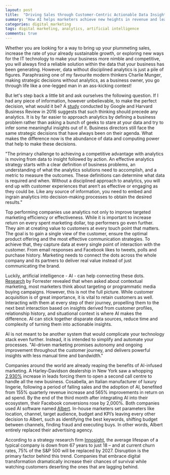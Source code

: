 ```yaml
---
layout: post
title:  "Driving Sales through Customer-Centric Actionable Data Insights"
summary: "How AI helps marketers achieve new heights in revenue and lead generation"
categories: digital_marketing
tags: digital marketing, analytics, artificial intelligence
comments: true
---
```

Whether you are looking for a way to bring up your plummeting sales, increase the rate of your already sustainable growth, or exploring new ways for the IT technology to make your business more nimble and competitive, you will always find a reliable solution within the data that your business has been generating. However, data without disciplined analytics is just a pile of figures. Paraphrasing one of my favourite modern thinkers Charlie Munger, making strategic decisions without analytics, as a business owner, you go through life like a one-legged man in an ass-kicking contest!

But let's step back a little bit and ask ourselves the following question. If I had any piece of information, however unbelievable, to make the perfect decision, what would it be? A [study][1] conducted by Google and Harvard Business Review in 2016 suggests that such thinking should precede any analytics. It is by far easier to approach analytics by defining a business problem rather than asking a bunch of geeks to stare at your data and try to infer some meaningful insights out of it. Business directors still face the same strategic decisions that have always been on their agenda. What makes the difference now is the abundance of data and computing power that help to make these decisions.

"The primary challenge to achieving a competitive advantage with analytics is moving from data to insight followed by action. An effective analytics strategy starts with a clear definition of business problems, an understanding of what the analytics solutions need to accomplish, and a metric to measure the outcomes. These definitions can determine what data is required and when. Without a disciplined approach to analytics, you will end up with customer experiences that aren’t as effective or engaging as they could be. Like any source of information, you need to embed and ingrain analytics into decision-making processes to obtain the desired results."

Top performing companies use analytics not only to improve targeted marketing efficiency or effectiveness. While it is important to increase return on every spent marketing dollar, top performers go even further. They aim at creating value to customers at every touch point that matters. The goal is to gain a single view of the customer, ensure the optimal product offering and the most effective communication strategies. To achieve that, they capture data at every single point of interaction with the customer. From email responses and Facebook likes to tweets, polls and purchase history. Marketing needs to connect the dots across the whole company and its partners to deliver real value instead of just communicating the brand.

Luckily, artificial intelligence - AI - can help connecting these dots. [Research][2] by Forrester revealed that when asked about contextual marketing, most marketers think about targeting or programmatic media buying campaigns. However, this is not the full picture. While customer acquisition is of great importance, it is vital to retain customers as well. Interacting with them at every step of their journey, propelling them to the next best interaction based on insights derived from customer profiles, relationship history, and situational context is where AI makes the difference. AI can stick together disparate data sources, reduce time and complexity of turning them into actionable insights.

AI is not meant to be another system that would complicate your technology stack even further. Instead, it is intended to simplify and automate your processes. "AI-driven marketing promises autonomy and ongoing improvement throughout the customer journey, and delivers powerful insights with less manual time and bandwidth."

Companies around the world are already reaping the benefits of AI-infused marketing. A Harley-Davidson dealership in New York saw a whopping [2,930%][4] increase in leads forcing them to open a second call centre to handle all the new business. Cosabella, an Italian manufacturer of luxury lingerie, following a period of falling sales and the adoption of AI, benefited from 155% quarterly revenue increase and 565% improvements in return on ad spend. By the end of the third month after integrating AI into their ecosystem, their Facebook conversions rose by 2,000%. Both companies used AI software named [Albert](https://albert.ai). In-house marketers set parameters like location, channel, target audience, budget and KPI’s leaving every other decision to Albert, such as identifying the best keywords, shifting budget between channels, finding fraud and executing buys. In other words, Albert entirely replaced their advertising agency.

According to a strategy research firm [Innosight][3], the average lifespan of a typical company is down from 67 years to just 18 – and at current churn rates, 75% of the S&P 500 will be replaced by 2027. Disruption is the primary factor behind this trend. Companies that embrace digital transformation dramatically increase their chances of survival while watching customers deserting the ones that are lagging behind.

[1]: https://hbr.org/sponsored/2016/04/marketing-in-the-drivers-seat-using-analytics-to-create-customer-value
[2]: https://albert.ai/forrester-study-ai-marketing/
[3]: https://www.innosight.com/wp-content/uploads/2016/08/creative-destruction-whips-through-corporate-america_final2015.pdf
[4]: https://hbr.org/2017/05/how-harley-davidson-used-predictive-analytics-to-increase-new-york-sales-leads-by-2930
